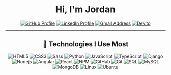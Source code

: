 <!-- Introduction
<div style="text-align: center">
<h2 align="center">

<img alt="stars" width="10%" src="https://media.giphy.com/media/1n98C6J1I3vy31q9Bl/giphy.gif" style="vertical-align:middle; transform:scaleX(-1);" align="left"/>Hi, I'm Jordan <img alt="stars" width="10%" src="https://media.giphy.com/media/1n98C6J1I3vy31q9Bl/giphy.gif" style="vertical-align:middle" align="right"/></h2>
  <br/>
</div>

-->



<h1 align="center">Hi, I'm Jordan</h1>

<p align="center">
<a href="https://github.com/Trianglium"><img alt="GitHub Profile" src="https://img.shields.io/badge/GitHub-100000?style=for-the-badge&logo=github&logoColor=white" /></a>
<a href="https://www.linkedin.com/in/jordan-brocker-rudow/"><img alt="LinkedIn Profile" src="https://img.shields.io/badge/LinkedIn-0077B5?style=for-the-badge&logo=linkedin&logoColor=white" /></a>
<a href="mailto:jbrockerrudow@gmail.com"><img alt="Gmail Address" src="https://img.shields.io/badge/Gmail-D14836?style=for-the-badge&logo=gmail&logoColor=white" /></a>
<a href="https://dev.to/trianglium"><img alt="Dev.to" src="https://img.shields.io/badge/dev.to-0A0A0A?style=for-the-badge&logo=devdotto&logoColor=white" /></a>
</p>


<hr/>


<h2 align="center">🔭 Technologies I Use Most</h2>
<p align="center">
<img alt="HTML5" src="https://img.shields.io/badge/HTML5-E34F26?style=for-the-badge&logo=html5&logoColor=white" />
<img alt="CSS3" src="https://img.shields.io/badge/CSS3-1572B6?style=for-the-badge&logo=css3&logoColor=white" />
 <img alt="Sass" src="https://img.shields.io/badge/Sass-CC6699?style=for-the-badge&logo=sass&logoColor=white" />
<img alt="Python" src="https://img.shields.io/badge/PYTHON-3776AB.svg?&style=for-the-badge&logo=python&logoColor=white" />
<img alt="JavaScript" src="	https://img.shields.io/badge/JavaScript-F7DF1E?style=for-the-badge&logo=javascript&logoColor=black" />
<img alt="TypeScript" src="https://img.shields.io/badge/TypeScript-007ACC?style=for-the-badge&logo=typescript&logoColor=white" />
<img alt="Django" src="https://img.shields.io/badge/Django-092E20?style=for-the-badge&logo=django&logoColor=white" />
<img alt="Nodejs" src="https://img.shields.io/badge/Node.js-43853D?style=for-the-badge&logo=node.js&logoColor=white" />
<img alt="Angular" src="https://img.shields.io/badge/Angular-DD0031?style=for-the-badge&logo=angular&logoColor=white" />
 <img alt="React" src="https://img.shields.io/badge/React-20232A?style=for-the-badge&logo=react&logoColor=61DAFB" />
 <img alt="NPM" src="https://img.shields.io/badge/-NPM-CB3837?style=for-the-badge&logo=npm&logoColor=white" />
  <img alt="GitHub" src="https://img.shields.io/badge/GitHub-100000?style=for-the-badge&logo=github&logoColor=white" />
  <img alt="Git" src="https://img.shields.io/badge/GIT-E44C30?style=for-the-badge&logo=git&logoColor=white" />
 <img alt="SQL" src="https://img.shields.io/badge/MySQL-00000F?style=for-the-badge&logo=mysql&logoColor=white" />
  <img alt="MySQL" src="https://img.shields.io/badge/SQLite-07405E?style=for-the-badge&logo=sqlite&logoColor=white" />
  <img alt="MongoDB" src="https://img.shields.io/badge/MongoDB-4EA94B?style=for-the-badge&logo=mongodb&logoColor=white" />
  <img alt="Linux" src="https://img.shields.io/badge/Linux-FCC624?style=for-the-badge&logo=linux&logoColor=black" />
  <img alt="Ubuntu" src="https://img.shields.io/badge/Ubuntu-E95420?style=for-the-badge&logo=ubuntu&logoColor=white" />
  </p>



